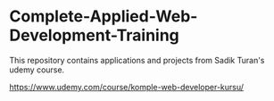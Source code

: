 # Complete-Applied-Web-Development-Training
This repository contains applications and projects from Sadik Turan's udemy course.



https://www.udemy.com/course/komple-web-developer-kursu/
